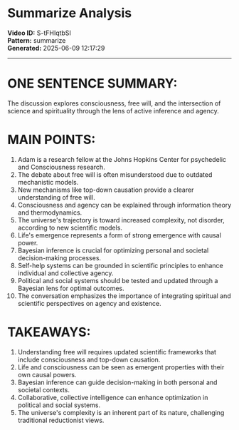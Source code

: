 # Summarize Analysis

**Video ID:** S-tFHIqtbSI  
**Pattern:** summarize  
**Generated:** 2025-06-09 12:17:29  

---

# ONE SENTENCE SUMMARY:
The discussion explores consciousness, free will, and the intersection of science and spirituality through the lens of active inference and agency.

# MAIN POINTS:
1. Adam is a research fellow at the Johns Hopkins Center for psychedelic and Consciousness research.
2. The debate about free will is often misunderstood due to outdated mechanistic models.
3. New mechanisms like top-down causation provide a clearer understanding of free will.
4. Consciousness and agency can be explained through information theory and thermodynamics.
5. The universe's trajectory is toward increased complexity, not disorder, according to new scientific models.
6. Life's emergence represents a form of strong emergence with causal power.
7. Bayesian inference is crucial for optimizing personal and societal decision-making processes.
8. Self-help systems can be grounded in scientific principles to enhance individual and collective agency.
9. Political and social systems should be tested and updated through a Bayesian lens for optimal outcomes.
10. The conversation emphasizes the importance of integrating spiritual and scientific perspectives on agency and existence.

# TAKEAWAYS:
1. Understanding free will requires updated scientific frameworks that include consciousness and top-down causation.
2. Life and consciousness can be seen as emergent properties with their own causal powers.
3. Bayesian inference can guide decision-making in both personal and societal contexts.
4. Collaborative, collective intelligence can enhance optimization in political and social systems.
5. The universe's complexity is an inherent part of its nature, challenging traditional reductionist views.